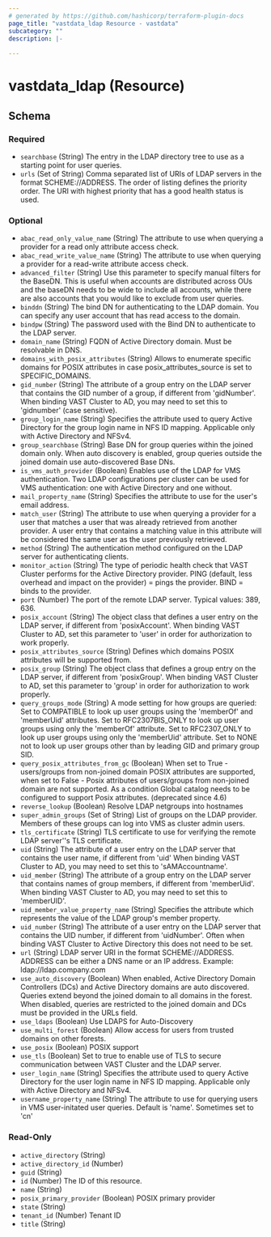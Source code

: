 ```yaml
---
# generated by https://github.com/hashicorp/terraform-plugin-docs
page_title: "vastdata_ldap Resource - vastdata"
subcategory: ""
description: |-
  
---
```


# vastdata_ldap (Resource)





<!-- schema generated by tfplugindocs -->
## Schema

### Required

- `searchbase` (String) The entry in the LDAP directory tree to use as a starting point for user queries.
- `urls` (Set of String) Comma separated list of URIs of LDAP servers in the format SCHEME://ADDRESS. The order of listing defines the priority order. The URI with highest priority that has a good health status is used.

### Optional

- `abac_read_only_value_name` (String) The attribute to use when querying a provider for a read only attribute access check.
- `abac_read_write_value_name` (String) The attribute to use when querying a provider for a read-write attribute access check.
- `advanced_filter` (String) Use this parameter to specify manual filters for the BaseDN. This is useful when accounts are distributed across OUs and the baseDN needs to be wide to include all accounts, while there are also accounts that you would like to exclude from user queries.
- `binddn` (String) The bind DN for authenticating to the LDAP domain. You can specify any user account that has read access to the domain.
- `bindpw` (String) The password used with the Bind DN to authenticate to the LDAP server.
- `domain_name` (String) FQDN of Active Directory domain. Must be resolvable in DNS.
- `domains_with_posix_attributes` (String) Allows to enumerate specific domains for POSIX attributes in case posix_attributes_source is set to SPECIFIC_DOMAINS.
- `gid_number` (String) The attribute of a group entry on the LDAP server that contains the GID number of a group, if different from 'gidNumber'. When binding VAST Cluster to AD, you may need to set this to 'gidnumber' (case sensitive).
- `group_login_name` (String) Specifies the attribute used to query Active Directory for the group login name in NFS ID mapping. Applicable only with Active Directory and NFSv4.
- `group_searchbase` (String) Base DN for group queries within the joined domain only. When auto discovery is enabled, group queries outside the joined domain use auto-discovered Base DNs.
- `is_vms_auth_provider` (Boolean) Enables use of the LDAP for VMS authentication. Two LDAP configurations per cluster can be used for VMS authentication: one with Active Directory and one without.
- `mail_property_name` (String) Specifies the attribute to use for the user's email address.
- `match_user` (String) The attribute to use when querying a provider for a user that matches a user that was already retrieved from another provider. A user entry that contains a matching value in this attribute will be considered the same user as the user previously retrieved.
- `method` (String) The authentication method configured on the LDAP server for authenticating clients.
- `monitor_action` (String) The type of periodic health check that VAST Cluster performs for the Active Directory provider. PING (default, less overhead and impact on the provider) = pings the provider. BIND = binds to the provider.
- `port` (Number) The port of the remote LDAP server. Typical values: 389, 636.
- `posix_account` (String) The object class that defines a user entry on the LDAP server, if different from 'posixAccount'. When binding VAST Cluster to AD, set this parameter to 'user' in order for authorization to work properly.
- `posix_attributes_source` (String) Defines which domains POSIX attributes will be supported from.
- `posix_group` (String) The object class that defines a group entry on the LDAP server, if different from 'posixGroup'. When binding VAST Cluster to AD, set this parameter to 'group' in order for authorization to work properly.
- `query_groups_mode` (String) A mode setting for how groups are queried: Set to COMPATIBLE to look up user groups using the 'memberOf' and 'memberUid' attributes. Set to RFC2307BIS_ONLY to look up user groups using only the 'memberOf' attribute. Set to RFC2307_ONLY to look up user groups using only the 'memberUid' attribute. Set to NONE not to look up user groups other than by leading GID and primary group SID.
- `query_posix_attributes_from_gc` (Boolean) When set to True - users/groups from non-joined domain POSIX attributes are supported, when set to False - Posix attributes of users/groups from non-joined domain are not supported. As a condition Global catalog needs to be configured to support Posix attributes. (deprecated since 4.6)
- `reverse_lookup` (Boolean) Resolve LDAP netgroups into hostnames
- `super_admin_groups` (Set of String) List of groups on the LDAP provider. Members of these groups can log into VMS as cluster admin users.
- `tls_certificate` (String) TLS certificate to use for verifying the remote LDAP server''s TLS certificate.
- `uid` (String) The attribute of a user entry on the LDAP server that contains the user name, if different from 'uid'  When binding VAST Cluster to AD, you may need to set this to 'sAMAccountname'.
- `uid_member` (String) The attribute of a group entry on the LDAP server that contains names of group members, if different from 'memberUid'. When binding VAST Cluster to AD, you may need to set this to 'memberUID'.
- `uid_member_value_property_name` (String) Specifies the attribute which represents the value of the LDAP group's member property.
- `uid_number` (String) The attribute of a user entry on the LDAP server that contains the UID number, if different from 'uidNumber'. Often when binding VAST Cluster to Active Directory this does not need to be set.
- `url` (String) LDAP server URI in the format SCHEME://ADDRESS. ADDRESS can be either a DNS name or an IP address. Example: ldap://ldap.company.com
- `use_auto_discovery` (Boolean) When enabled, Active Directory Domain Controllers (DCs) and Active Directory domains are auto discovered. Queries extend beyond the joined domain to all domains in the forest. When disabled, queries are restricted to the joined domain and DCs must be provided in the URLs field.
- `use_ldaps` (Boolean) Use LDAPS for Auto-Discovery
- `use_multi_forest` (Boolean) Allow access for users from trusted domains on other forests.
- `use_posix` (Boolean) POSIX support
- `use_tls` (Boolean) Set to true to enable use of TLS to secure communication between VAST Cluster and the LDAP server.
- `user_login_name` (String) Specifies the attribute used to query Active Directory for the user login name in NFS ID mapping. Applicable only with Active Directory and NFSv4.
- `username_property_name` (String) The attribute to use for querying users in VMS user-initated user queries. Default is 'name'. Sometimes set to 'cn'

### Read-Only

- `active_directory` (String)
- `active_directory_id` (Number)
- `guid` (String)
- `id` (Number) The ID of this resource.
- `name` (String)
- `posix_primary_provider` (Boolean) POSIX primary provider
- `state` (String)
- `tenant_id` (Number) Tenant ID
- `title` (String)
